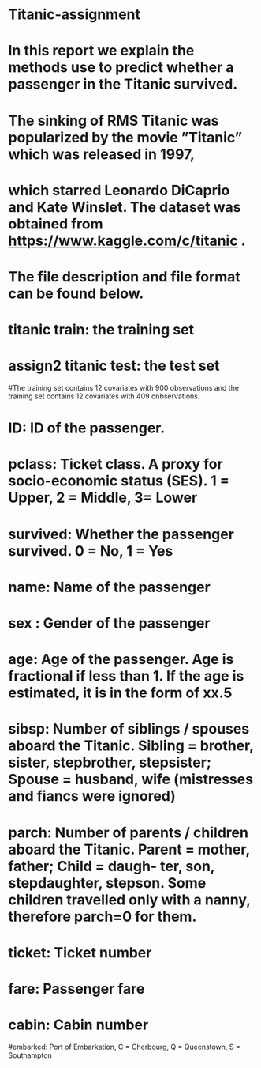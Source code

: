 # Titanic-assignment
# In this report we explain the methods use to predict whether a passenger in the Titanic survived. 
# The sinking of RMS Titanic was popularized by the movie ”Titanic” which was released in 1997, 
# which starred Leonardo DiCaprio and Kate Winslet. The dataset was obtained from https://www.kaggle.com/c/titanic . 
# The file description and file format can be found below.

# titanic train: the training set 
# assign2 titanic test: the test set
#The training set contains 12 covariates with 900 observations and the training set contains 12 covariates with 409 onbservations.
# ID: ID of the passenger.
# pclass: Ticket class. A proxy for socio-economic status (SES). 1 = Upper, 2 = Middle, 3= Lower
# survived: Whether the passenger survived. 0 = No, 1 = Yes
# name: Name of the passenger
# sex : Gender of the passenger
# age: Age of the passenger. Age is fractional if less than 1. If the age is estimated, it is in the form of xx.5
# sibsp: Number of siblings / spouses aboard the Titanic. Sibling = brother, sister, stepbrother, stepsister; Spouse = husband, wife (mistresses and fiancs were ignored)
# parch: Number of parents / children aboard the Titanic. Parent = mother, father; Child = daugh- ter, son, stepdaughter, stepson. Some children travelled only with a nanny, therefore parch=0 for them.
# ticket: Ticket number
# fare: Passenger fare
# cabin: Cabin number
#embarked: Port of Embarkation, C = Cherbourg, Q = Queenstown, S = Southampton
